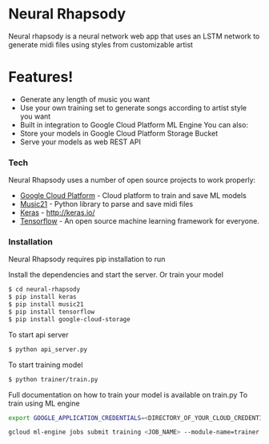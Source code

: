 # Neural Rhapsody
Neural rhapsody is a neural network web app that uses an LSTM network to generate midi files using styles from customizable artist
# Features!
  - Generate any length of music you want
  - Use your own training set to generate songs according to artist style you want
  - Built in integration to Google Cloud Platform ML Engine
You can also:
  - Store your models in Google Cloud Platform Storage Bucket
  - Serve your models as web REST API


### Tech

Neural Rhapsody uses a number of open source projects to work properly:

* [Google Cloud Platform](https://cloud.google.com/) - Cloud platform to train and save  ML models 
* [Music21](http://web.mit.edu/music21/) - Python library to parse and save midi files
* [Keras](http://keras.io/) - http://keras.io/
* [Tensorflow](https://www.tensorflow.org/) - An open source machine learning framework for everyone.

### Installation

Neural Rhapsody requires pip installation to run

Install the dependencies and start the server.
Or train your model

```sh
$ cd neural-rhapsody
$ pip install keras
$ pip install music21
$ pip install tensorflow
$ pip install google-cloud-storage
```
To start api server

```sh
$ python api_server.py
```
To start training model
```sh
$ python trainer/train.py
```
Full documentation on how to train your model is available on train.py
To train using ML engine
```sh
export GOOGLE_APPLICATION_CREDENTIALS=<DIRECTORY_OF_YOUR_CLOUD_CREDENTIALS_JSON>

gcloud ml-engine jobs submit training <JOB_NAME> --module-name=trainer.train --package-path=./trainer --job-dir=<YOUR_GCS_BUCKET> --region=us-central1 --config=trainer/cloudml-gpu.yaml
```

